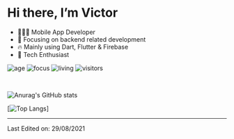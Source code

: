 # Hi there, I’m Victor
- 👨🏽‍💻 Mobile App Developer
- 👑 Focusing on backend related development
- 🔥 Mainly using Dart, Flutter & Firebase
- 🚀 Tech Enthusiast


![age](https://img.shields.io/badge/age-25-blue)
![focus](https://img.shields.io/badge/focus-backend-brightgreen)
![living](https://img.shields.io/badge/living-germany-3c9)
![visitors](https://visitor-badge.herokuapp.com/badge?page_id=victorblaess.github.profile)

<br />

![Anurag's GitHub stats](https://github-readme-stats.vercel.app/api?username=victorblaess&count_private=true)

[![Top Langs](https://github-readme-stats.vercel.app/api/top-langs/?username=victorblaess)]

----

Last Edited on: 29/08/2021
